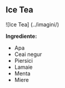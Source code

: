 ## Ice Tea

![Ice Tea] (../imagini/)

**Ingrediente:**

- Apa
- Ceai negur
- Piersici
- Lamaie
- Menta
- Miere